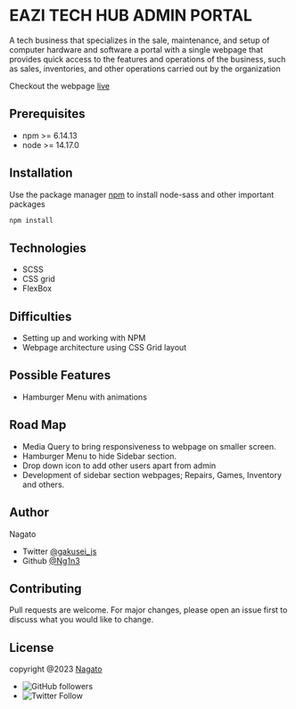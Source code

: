 # EAZI TECH HUB ADMIN PORTAL

A tech business that specializes in the sale, maintenance, and setup of computer hardware and software a portal with a single webpage that provides quick access to the features and operations of the business, such as sales, inventories, and other operations carried out by the organization

Checkout the webpage [live](https://ng1n3.github.io/EAZI-TECH-HUB-Web-page/)

## Prerequisites
* npm >= 6.14.13
* node >= 14.17.0

## Installation

Use the package manager [npm](https://www.npmjs.com/package/node-sass) to install node-sass and other important packages

```bash
npm install
```
## Technologies
* SCSS
* CSS grid
* FlexBox

## Difficulties
* Setting up and working with NPM
* Webpage architecture using CSS Grid layout

## Possible Features
* Hamburger Menu with animations

## Road Map
* Media Query to bring responsiveness to webpage on smaller screen.
* Hamburger Menu to hide Sidebar section.
* Drop down icon to add other users apart from admin
* Development of sidebar section webpages; Repairs, Games, Inventory and others.
 

## Author
Nagato
* Twitter [@gakusei_js](https://twitter.com/Gakusei_Js) 
* Github [@Ng1n3](https://github.com/Ng1n3) 

## Contributing

Pull requests are welcome. For major changes, please open an issue first
to discuss what you would like to change.


## License
copyright @2023 [Nagato](https://twitter.com/Gakusei_Js)

* ![GitHub followers](https://img.shields.io/github/followers/ng1n3?style=social)
* ![Twitter Follow](https://img.shields.io/twitter/follow/Gakusei_Js?style=social) 
